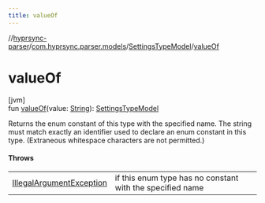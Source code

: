 ```yaml
---
title: valueOf
---
```

//[hyprsync-parser](../../../index.html)/[com.hyprsync.parser.models](../index.html)/[SettingsTypeModel](index.html)/[valueOf](value-of.html)



# valueOf



[jvm]\
fun [valueOf](value-of.html)(value: [String](https://kotlinlang.org/api/core/kotlin-stdlib/kotlin/-string/index.html)): [SettingsTypeModel](index.html)



Returns the enum constant of this type with the specified name. The string must match exactly an identifier used to declare an enum constant in this type. (Extraneous whitespace characters are not permitted.)



#### Throws


| | |
|---|---|
| [IllegalArgumentException](https://kotlinlang.org/api/core/kotlin-stdlib/kotlin/-illegal-argument-exception/index.html) | if this enum type has no constant with the specified name |


